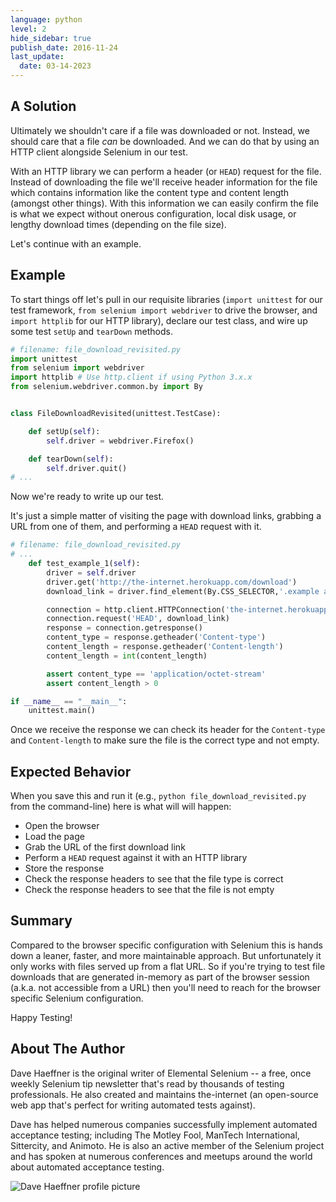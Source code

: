 ```yaml
---
language: python
level: 2
hide_sidebar: true
publish_date: 2016-11-24
last_update:
  date: 03-14-2023
---
```


## A Solution

Ultimately we shouldn't care if a file was downloaded or not. Instead, we should care that a file _can_ be downloaded. And we can do that by using an HTTP client alongside Selenium in our test.

With an HTTP library we can perform a header (or `HEAD`) request for the file. Instead of downloading the file we'll receive header information for the file which contains information like the content type and content length (amongst other things). With this information we can easily confirm the file is what we expect without onerous configuration, local disk usage, or lengthy download times (depending on the file size).

Let's continue with an example.

## Example

To start things off let's pull in our requisite libraries (`import unittest` for our test framework, `from selenium import webdriver` to drive the browser, and `import httplib` for our HTTP library), declare our test class, and wire up some test `setUp` and `tearDown` methods.

```python
# filename: file_download_revisited.py
import unittest
from selenium import webdriver
import httplib # Use http.client if using Python 3.x.x
from selenium.webdriver.common.by import By


class FileDownloadRevisited(unittest.TestCase):

    def setUp(self):
        self.driver = webdriver.Firefox()

    def tearDown(self):
        self.driver.quit()
# ...
```

Now we're ready to write up our test.

It's just a simple matter of visiting the page with download links, grabbing a URL from one of them, and performing a `HEAD` request with it.

```python
# filename: file_download_revisited.py
# ...
    def test_example_1(self):
        driver = self.driver
        driver.get('http://the-internet.herokuapp.com/download')
        download_link = driver.find_element(By.CSS_SELECTOR,'.example a').get_attribute('href')

        connection = http.client.HTTPConnection('the-internet.herokuapp.com')
        connection.request('HEAD', download_link)
        response = connection.getresponse()
        content_type = response.getheader('Content-type')
        content_length = response.getheader('Content-length')
        content_length = int(content_length)

        assert content_type == 'application/octet-stream'
        assert content_length > 0

if __name__ == "__main__":
    unittest.main()
```

Once we receive the response we can check its header for the `Content-type` and `Content-length` to make sure the file is the correct type and not empty.

## Expected Behavior

When you save this and run it (e.g., `python file_download_revisited.py` from the command-line) here is what will will happen:

+ Open the browser
+ Load the page
+ Grab the URL of the first download link
+ Perform a `HEAD` request against it with an HTTP library
+ Store the response
+ Check the response headers to see that the file type is correct
+ Check the response headers to see that the file is not empty

## Summary

Compared to the browser specific configuration with Selenium this is hands down a leaner, faster, and more maintainable approach. But unfortunately it only works with files served up from a flat URL. So if you're trying to test file downloads that are generated in-memory as part of the browser session (a.k.a. not accessible from a URL) then you'll need to reach for the browser specific Selenium configuration.

Happy Testing!


## About The Author

Dave Haeffner is the original writer of Elemental Selenium -- a free, once weekly Selenium tip newsletter that's read by thousands of testing professionals. He also created and maintains the-internet (an open-source web app that's perfect for writing automated tests against).

Dave has helped numerous companies successfully implement automated acceptance testing; including The Motley Fool, ManTech International, Sittercity, and Animoto. He is also an active member of the Selenium project and has spoken at numerous conferences and meetups around the world about automated acceptance testing.

![Dave Haeffner profile picture](/img/authors/dave-haeffner.jpeg#author-img 'a title')
